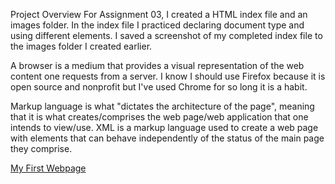 Project Overview
For Assignment 03, I created a HTML index file and an images folder.
In the index file I practiced declaring document type and using different elements. I saved a screenshot of my completed index file to the images folder I created earlier.

A browser is a medium that provides a visual representation of the web content one requests from a server. I know I should use Firefox because it is open source and nonprofit but I've used Chrome for so long it is a habit.

Markup language is what "dictates the architecture of the page", meaning that it is what creates/comprises the web page/web application that one intends to view/use. XML is a markup language used to create a web page with elements that can behave independently of the status of the main page they comprise.

[My First Webpage](./images/FirstWebpage.png)

